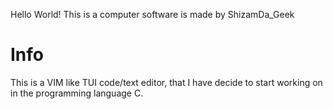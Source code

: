 Hello World!
This is a computer software is made by ShizamDa_Geek

# Info
This is a VIM like TUI code/text editor, that I have decide to start working on in the programming language C.